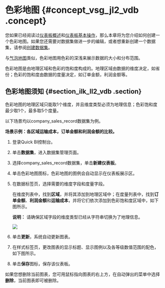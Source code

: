 # 色彩地图 {#concept_vsg_jl2_vdb .concept}

您如果已经阅读过[仪表板概述](intl.zh-CN/快速入门/报表制作/仪表板概述.md#)和[仪表板基本操作](intl.zh-CN/快速入门/报表制作/仪表板基本操作/仪表板基本操作.md#)，那么本章将为您介绍如何创建一个色彩地图。如果您还需要对数据集做进一步的编辑，或者想重新创建一个数据集，请参阅[创建数据集](intl.zh-CN/快速入门/数据建模/管理数据集/创建数据集.md#)。

与[气泡地图](intl.zh-CN/快速入门/报表制作/仪表板图表制作/气泡地图.md#)类似，色彩地图用色彩的深浅来展示数据的大小和分布范围。

色彩地图是由地理区域和色彩的饱和度构成的。地理区域由数据的维度决定，如省份；色彩的饱和度由数据的度量决定，如订单金额，利润金额等。

## 色彩地图须知 {#section_ilk_ll2_vdb .section}

色彩地图的地理区域只能取1个维度，并且维度类型必须为地理信息；色彩饱和度最少取1个，最多取5个度量。

以下场景均以company\_sales\_record数据集为例。

**场景示例：各区域运输成本，订单金额和利润金额的比较。**

1.  登录Quick BI控制台。
2.  单击**数据集**，进入数据集管理页面。
3.  选择company\_sales\_record数据集，单击**新建仪表板**。
4.  单击色彩地图图标，色彩地图的图例会自动显示在仪表板展示区。
5.  在数据标签页，选择需要的维度字段和度量字段。

    在维度列表中，找到**区域**，并将其添加到地理区域中；在度量列表中，找到**订单金额**、**利润金额**和**运输成本**，并将它们依次添加到色彩饱和度区域中，如下图所示。

    **说明：** 请确保区域字段的维度类型已经从字符串切换为了地理信息。

    ![](http://static-aliyun-doc.oss-cn-hangzhou.aliyuncs.com/assets/img/9130/15332638461720_zh-CN.png)

6.  单击**更新**，系统自动更新图表。
7.  在样式标签页，更改图表的显示标题、显示图例以及各等级数值范围的配色，如下图所示。
8.  单击**保存**图标，保存该仪表板。

如果您想删除当前图表，您可用鼠标指向图表的右上方，在自动弹出的菜单中选择**删除**，当前图表即可被删除。

